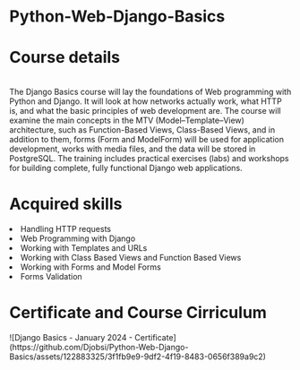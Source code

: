 # Python-Web-Django-Basics
<h1>Course details</h1><br>
The Django Basics course will lay the foundations of Web programming with Python and Django. It will look at how networks actually work, what HTTP is, and what the basic principles of web development are. The course will examine the main concepts in the MTV (Model–Template–View) architecture, such as Function-Based Views, Class-Based Views, and in addition to them, forms (Form and ModelForm) will be used for application development, works with media files, and the data will be stored in PostgreSQL.
The training includes practical exercises (labs) and workshops for building complete, fully functional Django web applications.
<h1>Acquired skills</h1>
<li>Handling HTTP requests</li>
<li>Web Programming with Django</li>
<li>Working with Templates and URLs</li>
<li>Working with Class Based Views and Function Based Views</li>
<li>Working with Forms and Model Forms</li>
<li>Forms Validation</li>
<h1>Certificate and Course Cirriculum</h1>
![Django Basics - January 2024 - Certificate](https://github.com/Djobsi/Python-Web-Django-Basics/assets/122883325/3f1fb9e9-9df2-4f19-8483-0656f389a9c2)
